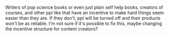 Writers of pop science books or even just plain self help books, creators of courses, and other ppl like that have an incentive to make hard things seem easier than they are. If they don't, ppl will be turned off and their products won't be as reliable. I'm not sure if it's possible to fix this, maybe changing the incentive structure for content creators? 